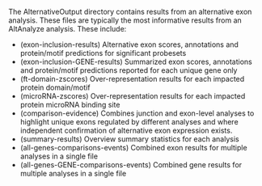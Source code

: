 The AlternativeOutput directory contains results from an alternative exon analysis. These files are typically the most informative results from an AltAnalyze analysis. These include:
  * (exon-inclusion-results) Alternative exon scores, annotations and protein/motif predictions for significant probesets
  * (exon-inclusion-GENE-results) Summarized exon scores, annotations and protein/motif predictions reported for each unique gene only
  * (ft-domain-zscores) Over-representation results for each impacted protein domain/motif
  * (microRNA-zscores) Over-representation results for each impacted protein microRNA binding site
  * (comparison-evidence) Combines junction and exon-level analyses to highlight unique exons regulated by different analyses and where independent confirmation of alternative exon expression exists.
  * (summary-results) Overview summary statistics for each analysis
  * (all-genes-comparisons-events) Combined exon results for multiple analyses in a single file
  * (all-genes-GENE-comparisons-events) Combined gene results for multiple analyses in a single file
